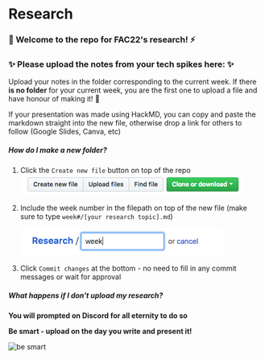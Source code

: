 # Research

### :wave: Welcome to the repo for FAC22's research! :zap:

### :sparkles: Please upload the notes from your tech spikes here: :sparkles:

Upload your notes in the folder corresponding to the current week. If there **is no folder** for your current week, you are the first one to upload a file and have honour of making it! :tada:
   
   If your presentation was made using HackMD, you can copy and paste the markdown straight into the new file, otherwise drop a link for others to follow (Google Slides, Canva, etc)

##### How do I make a new folder?

1. Click the `Create new file` button on top of the repo
   ![create file button](https://github.com/fac-15/Research/blob/master/CreateNewFile_button.png)
2. Include the week number in the filepath on top of the new file (make sure to type `week#/[your research topic].md`)

   ![filepath](https://github.com/fac-15/Research/blob/master/Screen%20Shot%202018-10-30%20at%2019.43.53.png)

3. Click `Commit changes` at the bottom - no need to fill in any commit messages or wait for approval

##### What happens if I don't upload my research?

**You will prompted on Discord for all eternity to do so**

**Be smart - upload on the day you write and present it!**

![be smart](https://media.giphy.com/media/ZThQqlxY5BXMc/giphy.gif)
